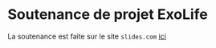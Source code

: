 # Soutenance de projet ExoLife

La soutenance est faite sur le site `slides.com` [ici](https://slides.com/epickiwi/exolife/)
